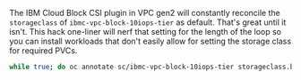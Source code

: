 The IBM Cloud Block CSI plugin in VPC gen2 will constantly reconcile the `storageclass` of `ibmc-vpc-block-10iops-tier` as
default. That's great until it isn't. This hack one-liner will nerf that setting for the length of the loop so you can install
workloads that don't easily allow for setting the storage class for required PVCs.


``` bash
while true; do oc annotate sc/ibmc-vpc-block-10iops-tier storageclass.beta.kubernetes.io/is-default-class="false" --overwrite; sleep 2;  done
```